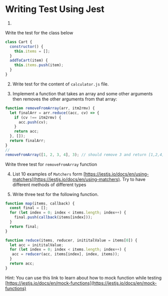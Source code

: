 # Writing Test Using Jest

1.

Write the test for the class below

```js
class Cart {
  constructor() {
    this.items = [];
  }
  addToCart(item) {
    this.items.push(item);
  }
}
```

2. Write test for the content of `calculator.js` file.

3. Implement a function that takes an array and some other arguments then removes the other arguments from that array:

```js
function removeFromArray(arr, itm2rmv) {
  let finalArr = arr.reduce((acc, cv) => {
    if (cv !== itm2rmv) {
      acc.push(cv);
    }
    return acc;
  }, []);
  return finalArr;
}
//
removeFromArray([1, 2, 3, 4], 3); // should remove 3 and return [1,2,4]
```

Write three test for `removeFromArray` function

4. List 10 examples of `Matchers` form [https://jestjs.io/docs/en/using-matchers](https://jestjs.io/docs/en/using-matchers). Try to have different methods of different types

5. Write three test for the following function.

```js
function map(items, callback) {
  const final = [];
  for (let index = 0; index < items.length; index++) {
    final.push(callback(items[index]));
  }
  return final;
}
```

```js
function reduce(items, reducer, inititalValue = items[0]) {
  let acc = inititalValue;
  for (let index = 0; index < items.length; index++) {
   acc = reducer(acc, items[index], index, items));
  }
  return acc;
}
```

Hint: You can use this link to learn about how to mock function while testing [https://jestjs.io/docs/en/mock-functions](https://jestjs.io/docs/en/mock-functions)
